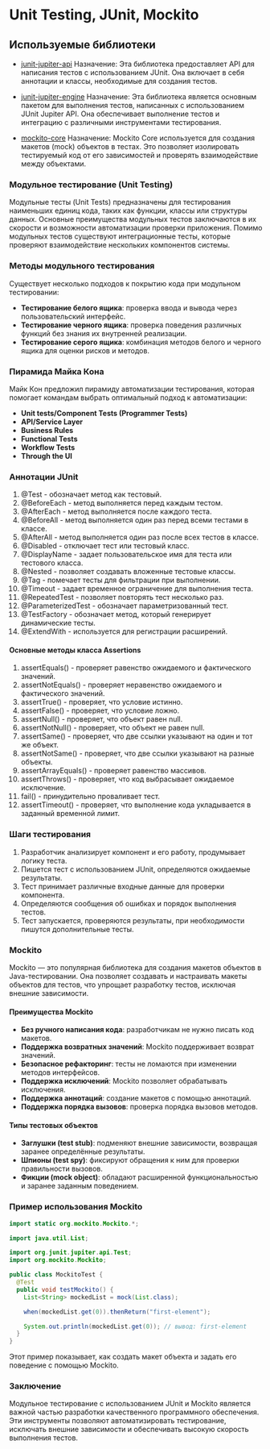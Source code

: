 # Unit Testing, JUnit, Mockito

## Используемые библиотеки

- [junit-jupiter-api](https://mvnrepository.com/artifact/org.junit.jupiter/junit-jupiter-api)
    Назначение: Эта библиотека предоставляет API для написания тестов с использованием JUnit. Она включает в себя аннотации и классы, необходимые для создания тестов.

- [junit-jupiter-engine](https://mvnrepository.com/artifact/org.junit.jupiter/junit-jupiter-engine)
    Назначение: Эта библиотека является основным пакетом для выполнения тестов, написанных с использованием JUnit Jupiter API. Она обеспечивает выполнение тестов и интеграцию с различными инструментами тестирования.

- [mockito-core](https://mvnrepository.com/artifact/org.mockito/mockito-core)
    Назначение: Mockito Core используется для создания макетов (mock) объектов в тестах. Это позволяет изолировать тестируемый код от его зависимостей и проверять взаимодействие между объектами.

### Модульное тестирование (Unit Testing)

Модульные тесты (Unit Tests) предназначены для тестирования наименьших единиц кода, таких как функции, классы или
структуры данных. Основные преимущества модульных тестов заключаются в их скорости и возможности автоматизации проверки
приложения. Помимо модульных тестов существуют интеграционные тесты, которые проверяют взаимодействие нескольких
компонентов системы.

### Методы модульного тестирования

Существует несколько подходов к покрытию кода при модульном тестировании:

- **Тестирование белого ящика**: проверка ввода и вывода через пользовательский интерфейс.
- **Тестирование черного ящика**: проверка поведения различных функций без знания их внутренней реализации.
- **Тестирование серого ящика**: комбинация методов белого и черного ящика для оценки рисков и методов.

### Пирамида Майка Кона

Майк Кон предложил пирамиду автоматизации тестирования, которая помогает командам выбрать оптимальный подход к
автоматизации:

- **Unit tests/Component Tests (Programmer Tests)**
- **API/Service Layer**
- **Business Rules**
- **Functional Tests**
- **Workflow Tests**
- **Through the UI**

### Аннотации JUnit

1. @Test - обозначает метод как тестовый.
2. @BeforeEach - метод выполняется перед каждым тестом.
3. @AfterEach - метод выполняется после каждого теста.
4. @BeforeAll - метод выполняется один раз перед всеми тестами в классе.
5. @AfterAll - метод выполняется один раз после всех тестов в классе.
6. @Disabled - отключает тест или тестовый класс.
7. @DisplayName - задает пользовательское имя для теста или тестового класса.
8. @Nested - позволяет создавать вложенные тестовые классы.
9. @Tag - помечает тесты для фильтрации при выполнении.
10. @Timeout - задает временное ограничение для выполнения теста.
11. @RepeatedTest - позволяет повторять тест несколько раз.
12. @ParameterizedTest - обозначает параметризованный тест.
13. @TestFactory - обозначает метод, который генерирует динамические тесты.
14. @ExtendWith - используется для регистрации расширений.

#### Основные методы класса Assertions

1. assertEquals() - проверяет равенство ожидаемого и фактического значений.
2. assertNotEquals() - проверяет неравенство ожидаемого и фактического значений.
3. assertTrue() - проверяет, что условие истинно.
4. assertFalse() - проверяет, что условие ложно.
5. assertNull() - проверяет, что объект равен null.
6. assertNotNull() - проверяет, что объект не равен null.
7. assertSame() - проверяет, что две ссылки указывают на один и тот же объект.
8. assertNotSame() - проверяет, что две ссылки указывают на разные объекты.
9. assertArrayEquals() - проверяет равенство массивов.
10. assertThrows() - проверяет, что код выбрасывает ожидаемое исключение.
11. fail() - принудительно проваливает тест.
12. assertTimeout() - проверяет, что выполнение кода укладывается в заданный временной лимит.

### Шаги тестирования

1. Разработчик анализирует компонент и его работу, продумывает логику теста.
2. Пишется тест с использованием JUnit, определяются ожидаемые результаты.
3. Тест принимает различные входные данные для проверки компонента.
4. Определяются сообщения об ошибках и порядок выполнения тестов.
5. Тест запускается, проверяются результаты, при необходимости пишутся дополнительные тесты.

### Mockito

Mockito — это популярная библиотека для создания макетов объектов в Java-тестировании. Она позволяет создавать и настраивать макеты объектов для тестов, что упрощает разработку тестов, исключая внешние зависимости.

#### Преимущества Mockito

- **Без ручного написания кода**: разработчикам не нужно писать код макетов.
- **Поддержка возвратных значений**: Mockito поддерживает возврат значений.
- **Безопасное рефакторинг**: тесты не ломаются при изменении методов интерфейсов.
- **Поддержка исключений**: Mockito позволяет обрабатывать исключения.
- **Поддержка аннотаций**: создание макетов с помощью аннотаций.
- **Поддержка порядка вызовов**: проверка порядка вызовов методов.

#### Типы тестовых объектов

- **Заглушки (test stub)**: подменяют внешние зависимости, возвращая заранее определённые результаты.
- **Шпионы (test spy)**: фиксируют обращения к ним для проверки правильности вызовов.
- **Фикции (mock object)**: обладают расширенной функциональностью и заранее заданным поведением.

### Пример использования Mockito

```java
import static org.mockito.Mockito.*;

import java.util.List;

import org.junit.jupiter.api.Test;
import org.mockito.Mockito;

public class MockitoTest {
  @Test
  public void testMockito() {
    List<String> mockedList = mock(List.class);

    when(mockedList.get(0)).thenReturn("first-element");

    System.out.println(mockedList.get(0)); // вывод: first-element
  }
}
```

Этот пример показывает, как создать макет объекта и задать его поведение с помощью Mockito.

### Заключение

Модульное тестирование с использованием JUnit и Mockito является важной частью разработки качественного программного обеспечения. Эти инструменты позволяют автоматизировать тестирование, исключать внешние зависимости и обеспечивать высокую скорость выполнения тестов.

